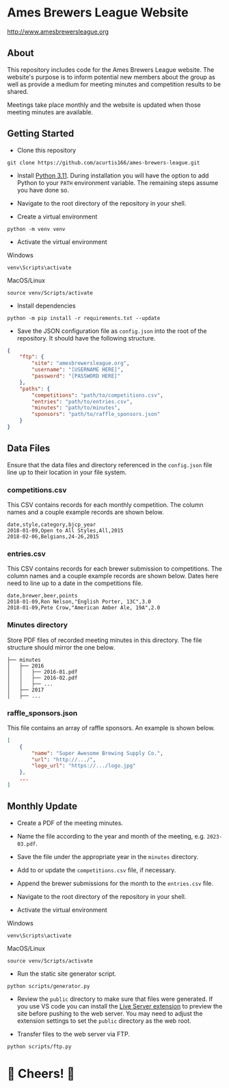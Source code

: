 # Ames Brewers League Website

http://www.amesbrewersleague.org

## About

This repository includes code for the Ames Brewers League website. The website's purpose is to inform potential new members about the group as well as provide a medium for meeting minutes and competition results to be shared.

Meetings take place monthly and the website is updated when those meeting minutes are available.

## Getting Started

- Clone this repository
```shell
git clone https://github.com/acurtis166/ames-brewers-league.git
```

- Install [Python 3.11](https://www.python.org/downloads/). During installation you will have the option to add Python to your `PATH` environment variable. The remaining steps assume you have done so.

- Navigate to the root directory of the repository in your shell.

- Create a virtual environment
```shell
python -m venv venv
```

- Activate the virtual environment

Windows
```shell
venv\Scripts\activate
```

MacOS/Linux
```shell
source venv/Scripts/activate
```

- Install dependencies
```shell
python -m pip install -r requirements.txt --update
```

- Save the JSON configuration file as `config.json` into the root of the repository. It should have the following structure.
```json
{
    "ftp": {
        "site": "amesbrewersleague.org",
        "username": "[USERNAME HERE]",
        "password": "[PASSWORD HERE]"
    },
    "paths": {
        "competitions": "path/to/competitions.csv",
        "entries": "path/to/entries.csv",
        "minutes": "path/to/minutes",
        "sponsors": "path/to/raffle_sponsors.json"
    }
}
```

## Data Files

Ensure that the data files and directory referenced in the `config.json` file line up to their location in your file system.

### competitions.csv

This CSV contains records for each monthly competition. The column names and a couple example records are shown below.

```
date,style,category,bjcp_year
2018-01-09,Open to All Styles,All,2015
2018-02-06,Belgians,24-26,2015
```

### entries.csv

This CSV contains records for each brewer submission to competitions. The column names and a couple example records are shown below. Dates here need to line up to a date in the competitions file.

```
date,brewer,beer,points
2018-01-09,Ron Nelson,"English Porter, 13C",3.0
2018-01-09,Pete Crow,"American Amber Ale, 19A",2.0
```

### Minutes directory

Store PDF files of recorded meeting minutes in this directory. The file structure should mirror the one below.


```
├── minutes
│   ├── 2016
│   │   ├── 2016-01.pdf
│   │   ├── 2016-02.pdf
│   │   ├── ...
│   ├── 2017
│   ├── ...
```

### raffle_sponsors.json

This file contains an array of raffle sponsors. An example is shown below.

```json
[
    {
        "name": "Super Awesome Brewing Supply Co.",
        "url": "http://.../",
        "logo_url": "https://.../logo.jpg"
    },
    ...
]
```

## Monthly Update

- Create a PDF of the meeting minutes.

- Name the file according to the year and month of the meeting, e.g. `2023-03.pdf`.

- Save the file under the appropriate year in the `minutes` directory.

- Add to or update the `competitions.csv` file, if necessary.

- Append the brewer submissions for the month to the `entries.csv` file.

- Navigate to the root directory of the repository in your shell.

- Activate the virtual environment

Windows
```shell
venv\Scripts\activate
```

MacOS/Linux
```shell
source venv/Scripts/activate
```

- Run the static site generator script.

```shell
python scripts/generator.py
```

- Review the `public` directory to make sure that files were generated. If you use VS code you can install the [Live Server extension](https://marketplace.visualstudio.com/items?itemName=ritwickdey.LiveServer) to preview the site before pushing to the web server. You may need to adjust the extension settings to set the `public` directory as the web root.

- Transfer files to the web server via FTP.

```shell
python scripts/ftp.py
```

# 🍻 Cheers! 🍻